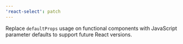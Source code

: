 ```yaml
---
'react-select': patch
---
```


Replace `defaultProps` usage on functional components with JavaScript parameter defaults to support future React versions.
